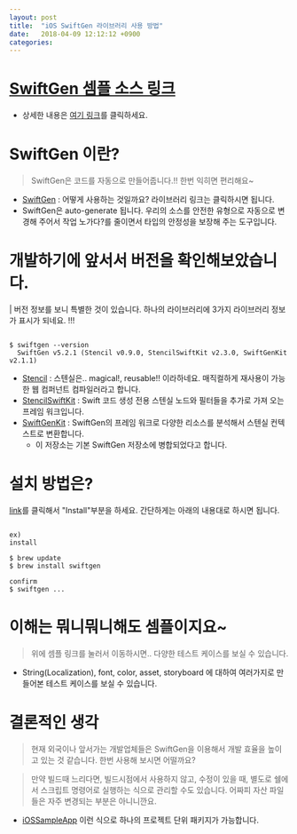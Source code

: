 ```yaml
---
layout: post
title:  "iOS SwiftGen 라이브러리 사용 방법"
date:   2018-04-09 12:12:12 +0900
categories: 
---
```


# [SwiftGen 셈플 소스 링크](https://github.com/ClintJang/sample-swiftgen) 
- 상세한 내용은 [여기 링크](https://github.com/ClintJang/sample-swiftgen)를 클릭하세요. 

# SwiftGen 이란?

> SwiftGen은 코드를 자동으로 만들어줍니다.!! 한번 익히면 편리해요~
- [SwiftGen](https://github.com/SwiftGen/SwiftGen) : 어떻게 사용하는 것일까요? 라이브러리 링크는 클릭하시면 됩니다.
- SwiftGen은 auto-generate 됩니다. 우리의 소스를 안전한 유형으로 자동으로 변경해 주어서 작업 노가다?를 줄이면서 타입의 안정성을 보장해 주는 도구입니다.
 
# 개발하기에 앞서서 버전을 확인해보았습니다.
| 버전 정보를 보니 특별한 것이 있습니다. 하나의 라이브러리에 3가지 라이브러리 정보가 표시가 되네요. !!!
<pre><code>
$ swiftgen --version
  SwiftGen v5.2.1 (Stencil v0.9.0, StencilSwiftKit v2.3.0, SwiftGenKit v2.1.1)
</code></pre>
- [Stencil](https://stenciljs.com/) : 스텐실은.. magical!, reusable!! 이라하네요. 매직컬하게 재사용이 가능한 웹 컴퍼넌트 컴파일러라고 합니다.
- [StencilSwiftKit](https://github.com/SwiftGen/StencilSwiftKit) : Swift 코드 생성 전용 스텐실 노드와 필터들을 추가로 가져 오는 프레임 워크입니다.
- [SwiftGenKit](https://github.com/SwiftGen/SwiftGenKit) : SwiftGen의 프레임 워크로 다양한 리소스를 분석해서 스텐실 컨텍스트로 변환합니다.
	- 이 저장소는 기본 SwiftGen 저장소에 병합되었다고 합니다.

# 설치 방법은?
[link](https://github.com/SwiftGen/SwiftGen)를 클릭해서 "Install"부분을 하세요. 간단하게는 아래의 내용대로 하시면 됩니다.
<pre><code>
ex) 
install

$ brew update
$ brew install swiftgen

confirm
$ swiftgen ...
</code></pre>

# 이해는 뭐니뭐니해도 셈플이지요~
> 위에 셈플 링크를 눌러서 이동하시면.. 다양한 테스트 케이스를 보실 수 있습니다.
- String(Localization), font, color, asset, storyboard 에 대하여 여러가지로 만들어본 테스트 케이스를 보실 수 있습니다. 


# 결론적인 생각
> 현재 외국이나 앞서가는 개발업체들은 SwiftGen을 이용해서 개발 효율을 높이고 있는 것 같습니다. 한번 사용해 보시면 어떨까요?

> 만약 빌드때 느리다면, 빌드시점에서 사용하지 않고, 수정이 있을 때, 별도로 쉘에서 스크립트 명령어로 실행하는 식으로 관리할 수도 있습니다. 어짜피 자산 파일들은 자주 변경되는 부분은 아니니깐요.

- [iOSSampleApp](https://github.com/igorkulman/iOSSampleApp) 이런 식으로 하나의 프로젝트 단위 패키지가 가능합니다.
